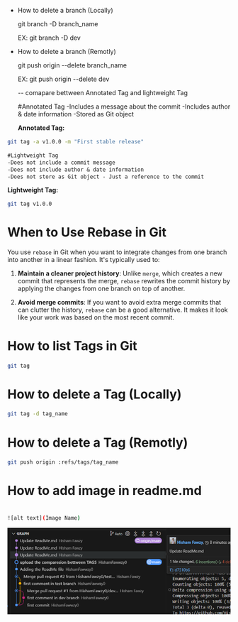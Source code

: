 - How to delete a branch (Locally)

    git branch -D branch_name 

    EX: git branch -D dev


- How to delete a branch (Remotly)

    git push origin --delete branch_name

    EX: git push origin --delete dev



    -- comapare bettween Annotated Tag and lightweight Tag

    #Annotated Tag
    -Includes a message about the commit
    -Includes author & date information
    -Stored as Git object
    
    **Annotated Tag:**
```bash
git tag -a v1.0.0 -m "First stable release"
```


    #Lightweight Tag
    -Does not include a commit message
    -Does not include author & date information
    -Does not store as Git object - Just a reference to the commit


**Lightweight Tag:**
```bash
git tag v1.0.0
```



# When to Use Rebase in Git

You use `rebase` in Git when you want to integrate changes from one branch into another in a linear fashion. It's typically used to:

1. **Maintain a cleaner project history**: Unlike `merge`, which creates a new commit that represents the merge, `rebase` rewrites the commit history by applying the changes from one branch on top of another.

2. **Avoid merge commits**: If you want to avoid extra merge commits that can clutter the history, `rebase` can be a good alternative. It makes it look like your work was based on the most recent commit.



# How to list Tags in Git

```bash
git tag
```

# How to delete a Tag (Locally)

```bash
git tag -d tag_name
```

# How to delete a Tag (Remotly)

```bash
git push origin :refs/tags/tag_name
```
# How to add image in readme.md
```bash

![alt text](Image Name)
```

![alt text](image.png)